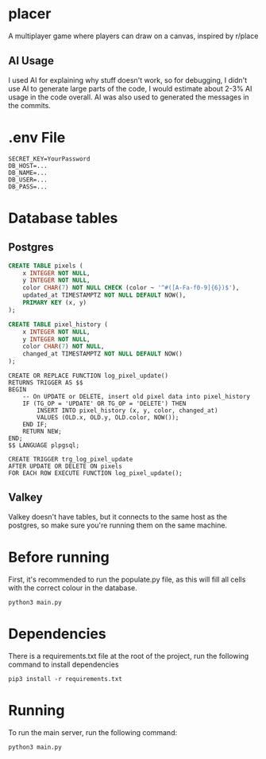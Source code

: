 # placer
A multiplayer game where players can draw on a canvas, inspired by r/place

## AI Usage
I used AI for explaining why stuff doesn't work, so for debugging, I didn't use AI to generate large parts of the code, I would estimate about 2-3% AI usage in the code overall.
AI was also used to generated the messages in the commits.

# .env File
```env
SECRET_KEY=YourPassword
DB_HOST=...
DB_NAME=...
DB_USER=...
DB_PASS=...
```

# Database tables
## Postgres
```sql
CREATE TABLE pixels (
    x INTEGER NOT NULL,
    y INTEGER NOT NULL,
    color CHAR(7) NOT NULL CHECK (color ~ '^#([A-Fa-f0-9]{6})$'),
    updated_at TIMESTAMPTZ NOT NULL DEFAULT NOW(),
    PRIMARY KEY (x, y)
);
```
```sql
CREATE TABLE pixel_history (
    x INTEGER NOT NULL,
    y INTEGER NOT NULL,
    color CHAR(7) NOT NULL,
    changed_at TIMESTAMPTZ NOT NULL DEFAULT NOW()
);
```
```
CREATE OR REPLACE FUNCTION log_pixel_update() 
RETURNS TRIGGER AS $$
BEGIN
    -- On UPDATE or DELETE, insert old pixel data into pixel_history
    IF (TG_OP = 'UPDATE' OR TG_OP = 'DELETE') THEN
        INSERT INTO pixel_history (x, y, color, changed_at)
        VALUES (OLD.x, OLD.y, OLD.color, NOW());
    END IF;
    RETURN NEW;
END;
$$ LANGUAGE plpgsql;
```
```
CREATE TRIGGER trg_log_pixel_update
AFTER UPDATE OR DELETE ON pixels
FOR EACH ROW EXECUTE FUNCTION log_pixel_update();
```
## Valkey
Valkey doesn't have tables, but it connects to the same host as the postgres, so make sure you're running them on the same machine.

# Before running
First, it's recommended to run the populate.py file, as this will fill all cells with the correct colour in the database.
```
python3 main.py
```

# Dependencies
There is a requirements.txt file at the root of the project, run the following command to install dependencies
```
pip3 install -r requirements.txt
```
# Running
To run the main server, run the following command:
```
python3 main.py
```
